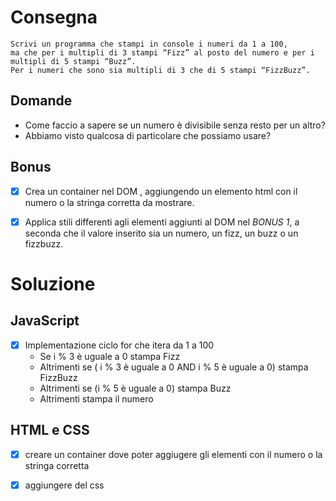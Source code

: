 # Consegna

    Scrivi un programma che stampi in console i numeri da 1 a 100,
    ma che per i multipli di 3 stampi “Fizz” al posto del numero e per i multipli di 5 stampi “Buzz”.
    Per i numeri che sono sia multipli di 3 che di 5 stampi “FizzBuzz”.

## Domande

- Come faccio a sapere se un numero è divisibile senza resto per un altro?
- Abbiamo visto qualcosa di particolare che possiamo usare?

## Bonus

- [x] Crea un container nel DOM , aggiungendo un elemento html con il numero o la stringa corretta da mostrare.

- [x] Applica stili differenti agli elementi aggiunti al DOM nel *BONUS 1*, a seconda che il valore inserito sia un numero, un fizz, un buzz o un fizzbuzz.

# Soluzione 

## JavaScript
- [x] Implementazione ciclo for che itera da 1 a 100
    - Se i % 3 è uguale a 0
        stampa Fizz
    - Altrimenti se ( i % 3 è uguale a 0 AND i % 5 è uguale a 0)
        stampa FizzBuzz
    - Altrimenti se (i % 5 è uguale a 0)
        stampa Buzz
    - Altrimenti
        stampa il numero

## HTML e CSS
- [x] creare un container dove poter aggiugere gli elementi con il numero o la stringa corretta

- [x] aggiungere del css